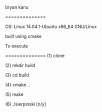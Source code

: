 bryan kanu

==============

OS: Linux 14.04.1-Ubuntu x86_64 GNU/Linux

built using cmake

To execute

==============
(1) clone

(2) mkdir build

(3) cd build

(4) cmake ..

(5) make

(6) ./sierpinski [n/y]